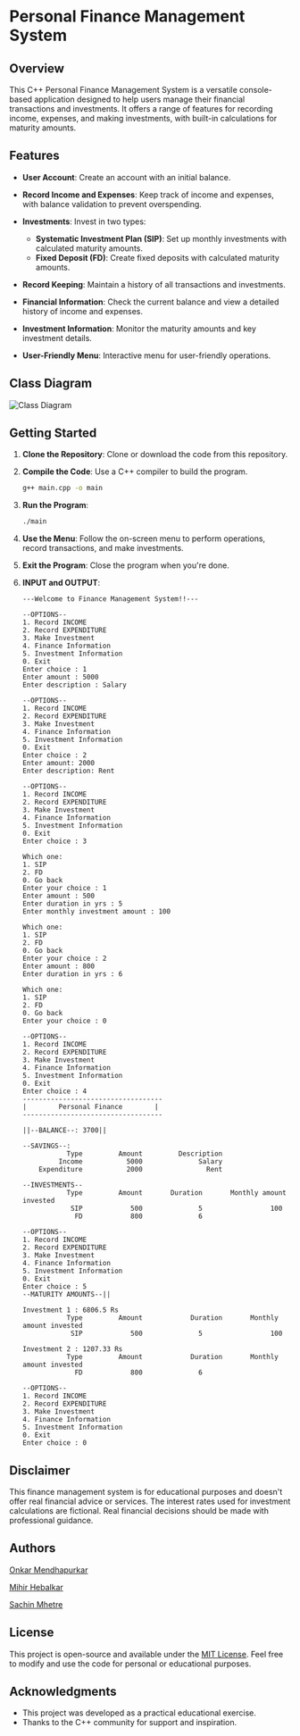 # Personal Finance Management System

## Overview

This C++ Personal Finance Management System is a versatile console-based application designed to help users manage their financial transactions and investments. It offers a range of features for recording income, expenses, and making investments, with built-in calculations for maturity amounts.

## Features

- **User Account**: Create an account with an initial balance.

- **Record Income and Expenses**: Keep track of income and expenses, with balance validation to prevent overspending.

- **Investments**: Invest in two types:
  - **Systematic Investment Plan (SIP)**: Set up monthly investments with calculated maturity amounts.
  - **Fixed Deposit (FD)**: Create fixed deposits with calculated maturity amounts.

- **Record Keeping**: Maintain a history of all transactions and investments.

- **Financial Information**: Check the current balance and view a detailed history of income and expenses.

- **Investment Information**: Monitor the maturity amounts and key investment details.

- **User-Friendly Menu**: Interactive menu for user-friendly operations.

## Class Diagram

![Class Diagram](PersonalFinanceSystem.drawio.png)

## Getting Started

1. **Clone the Repository**: Clone or download the code from this repository.

2. **Compile the Code**: Use a C++ compiler to build the program.

   ```bash
   g++ main.cpp -o main
   ```

3. **Run the Program**:

   ```bash
   ./main
   ```

4. **Use the Menu**: Follow the on-screen menu to perform operations, record transactions, and make investments.

5. **Exit the Program**: Close the program when you're done.

6. **INPUT and OUTPUT**:
    ```shell-session
    ---Welcome to Finance Management System!!---
    
    --OPTIONS--
    1. Record INCOME
    2. Record EXPENDITURE
    3. Make Investment
    4. Finance Information
    5. Investment Information
    0. Exit
    Enter choice : 1
    Enter amount : 5000
    Enter description : Salary
    
    --OPTIONS--
    1. Record INCOME
    2. Record EXPENDITURE
    3. Make Investment
    4. Finance Information
    5. Investment Information
    0. Exit
    Enter choice : 2
    Enter amount: 2000
    Enter description: Rent
    
    --OPTIONS--
    1. Record INCOME
    2. Record EXPENDITURE
    3. Make Investment
    4. Finance Information
    5. Investment Information
    0. Exit
    Enter choice : 3
    
    Which one:
    1. SIP
    2. FD
    0. Go back
    Enter your choice : 1
    Enter amount : 500
    Enter duration in yrs : 5
    Enter monthly investment amount : 100
    
    Which one:
    1. SIP
    2. FD
    0. Go back
    Enter your choice : 2
    Enter amount : 800
    Enter duration in yrs : 6
    
    Which one:
    1. SIP
    2. FD
    0. Go back
    Enter your choice : 0
    
    --OPTIONS--
    1. Record INCOME
    2. Record EXPENDITURE
    3. Make Investment
    4. Finance Information
    5. Investment Information
    0. Exit
    Enter choice : 4
    -----------------------------------
    |        Personal Finance        |
    -----------------------------------
    
    ||--BALANCE--: 3700||
    
    --SAVINGS--:
               Type         Amount         Description
             Income           5000              Salary
        Expenditure           2000                Rent
    
    --INVESTMENTS--
               Type         Amount       Duration       Monthly amount invested
                SIP            500              5                 100
                 FD            800              6
    
    --OPTIONS--
    1. Record INCOME
    2. Record EXPENDITURE
    3. Make Investment
    4. Finance Information
    5. Investment Information
    0. Exit
    Enter choice : 5
    --MATURITY AMOUNTS--||
    
    Investment 1 : 6806.5 Rs
               Type         Amount            Duration       Monthly amount invested
                SIP            500              5                 100
    
    Investment 2 : 1207.33 Rs
               Type         Amount            Duration       Monthly amount invested
                 FD            800              6
    
    --OPTIONS--
    1. Record INCOME
    2. Record EXPENDITURE
    3. Make Investment
    4. Finance Information
    5. Investment Information
    0. Exit
    Enter choice : 0
    
    ```
    
## Disclaimer

This finance management system is for educational purposes and doesn't offer real financial advice or services. The interest rates used for investment calculations are fictional. Real financial decisions should be made with professional guidance.

## Authors

[Onkar Mendhapurkar](https://github.com/onkar69483)

[Mihir Hebalkar](https://github.com/mihirhebalkar)

[Sachin Mhetre](https://github.com/Sachin-Mhetre)

## License

This project is open-source and available under the [MIT License](LICENSE). Feel free to modify and use the code for personal or educational purposes.

## Acknowledgments

- This project was developed as a practical educational exercise.
- Thanks to the C++ community for support and inspiration.
